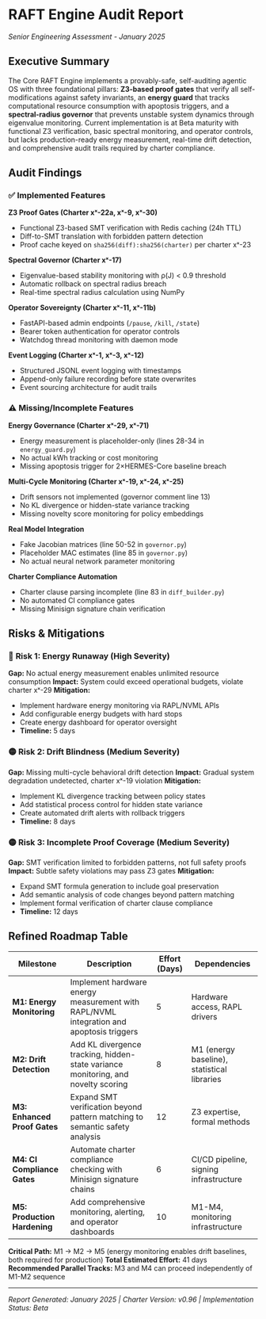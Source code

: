 # RAFT Engine Audit Report
*Senior Engineering Assessment - January 2025*

## Executive Summary

The Core RAFT Engine implements a provably-safe, self-auditing agentic OS with three foundational pillars: **Z3-based proof gates** that verify all self-modifications against safety invariants, an **energy guard** that tracks computational resource consumption with apoptosis triggers, and a **spectral-radius governor** that prevents unstable system dynamics through eigenvalue monitoring. Current implementation is at Beta maturity with functional Z3 verification, basic spectral monitoring, and operator controls, but lacks production-ready energy measurement, real-time drift detection, and comprehensive audit trails required by charter compliance.

## Audit Findings

### ✅ **Implemented Features**

**Z3 Proof Gates (Charter xˣ-22a, xˣ-9, xˣ-30)**
- Functional Z3-based SMT verification with Redis caching (24h TTL)
- Diff-to-SMT translation with forbidden pattern detection
- Proof cache keyed on `sha256(diff):sha256(charter)` per charter xˣ-23

**Spectral Governor (Charter xˣ-17)**
- Eigenvalue-based stability monitoring with ρ(J) < 0.9 threshold
- Automatic rollback on spectral radius breach
- Real-time spectral radius calculation using NumPy

**Operator Sovereignty (Charter xˣ-11, xˣ-11b)**
- FastAPI-based admin endpoints (`/pause`, `/kill`, `/state`)
- Bearer token authentication for operator controls
- Watchdog thread monitoring with daemon mode

**Event Logging (Charter xˣ-1, xˣ-3, xˣ-12)**
- Structured JSONL event logging with timestamps
- Append-only failure recording before state overwrites
- Event sourcing architecture for audit trails

### ⚠️ **Missing/Incomplete Features**

**Energy Governance (Charter xˣ-29, xˣ-71)**
- Energy measurement is placeholder-only (lines 28-34 in `energy_guard.py`)
- No actual kWh tracking or cost monitoring
- Missing apoptosis trigger for 2×HERMES-Core baseline breach

**Multi-Cycle Monitoring (Charter xˣ-19, xˣ-24, xˣ-25)**
- Drift sensors not implemented (governor comment line 13)
- No KL divergence or hidden-state variance tracking
- Missing novelty score monitoring for policy embeddings

**Real Model Integration**
- Fake Jacobian matrices (line 50-52 in `governor.py`)
- Placeholder MAC estimates (line 85 in `governor.py`)
- No actual neural network parameter monitoring

**Charter Compliance Automation**
- Charter clause parsing incomplete (line 83 in `diff_builder.py`)
- No automated CI compliance gates
- Missing Minisign signature chain verification

## Risks & Mitigations

### 🔴 **Risk 1: Energy Runaway (High Severity)**
**Gap:** No actual energy measurement enables unlimited resource consumption
**Impact:** System could exceed operational budgets, violate charter xˣ-29
**Mitigation:** 
- Implement hardware energy monitoring via RAPL/NVML APIs
- Add configurable energy budgets with hard stops
- Create energy dashboard for operator oversight
- **Timeline:** 5 days

### 🟡 **Risk 2: Drift Blindness (Medium Severity)**  
**Gap:** Missing multi-cycle behavioral drift detection
**Impact:** Gradual system degradation undetected, charter xˣ-19 violation
**Mitigation:**
- Implement KL divergence tracking between policy states
- Add statistical process control for hidden state variance
- Create automated drift alerts with rollback triggers
- **Timeline:** 8 days

### 🟡 **Risk 3: Incomplete Proof Coverage (Medium Severity)**
**Gap:** SMT verification limited to forbidden patterns, not full safety proofs
**Impact:** Subtle safety violations may pass Z3 gates
**Mitigation:**
- Expand SMT formula generation to include goal preservation
- Add semantic analysis of code changes beyond pattern matching
- Implement formal verification of charter clause compliance
- **Timeline:** 12 days

## Refined Roadmap Table

| Milestone | Description | Effort (Days) | Dependencies |
|-----------|-------------|---------------|--------------|
| **M1: Energy Monitoring** | Implement hardware energy measurement with RAPL/NVML integration and apoptosis triggers | 5 | Hardware access, RAPL drivers |
| **M2: Drift Detection** | Add KL divergence tracking, hidden-state variance monitoring, and novelty scoring | 8 | M1 (energy baseline), statistical libraries |
| **M3: Enhanced Proof Gates** | Expand SMT verification beyond pattern matching to semantic safety analysis | 12 | Z3 expertise, formal methods |
| **M4: CI Compliance Gates** | Automate charter compliance checking with Minisign signature chains | 6 | CI/CD pipeline, signing infrastructure |
| **M5: Production Hardening** | Add comprehensive monitoring, alerting, and operator dashboards | 10 | M1-M4, monitoring infrastructure |

**Critical Path:** M1 → M2 → M5 (energy monitoring enables drift baselines, both required for production)
**Total Estimated Effort:** 41 days
**Recommended Parallel Tracks:** M3 and M4 can proceed independently of M1-M2 sequence

---
*Report Generated: January 2025 | Charter Version: v0.96 | Implementation Status: Beta*